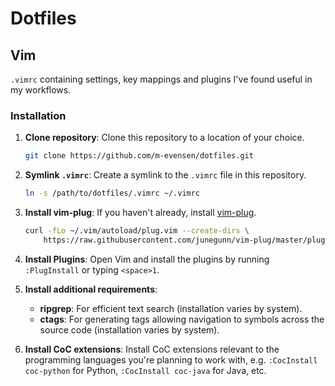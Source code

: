 # Dotfiles

## Vim

`.vimrc` containing settings, key mappings and plugins I've found useful in my workflows.

### Installation

1. **Clone repository**: Clone this repository to a location of your choice.
   
    ```bash
    git clone https://github.com/m-evensen/dotfiles.git
    ```
    
2. **Symlink `.vimrc`**: Create a symlink to the `.vimrc` file in this repository.
   
    ```bash
    ln -s /path/to/dotfiles/.vimrc ~/.vimrc
    ```
    
3. **Install vim-plug**: If you haven't already, install [vim-plug](https://github.com/junegunn/vim-plug).
   
    ```bash
    curl -fLo ~/.vim/autoload/plug.vim --create-dirs \
        https://raw.githubusercontent.com/junegunn/vim-plug/master/plug.vim
    ```
    
4. **Install Plugins**: Open Vim and install the plugins by running `:PlugInstall` or typing `<space>1`.

5. **Install additional requirements**:
    - **ripgrep**: For efficient text search (installation varies by system).
    - **ctags**: For generating tags allowing navigation to symbols across the source code (installation varies by system).

6. **Install CoC extensions**: Install CoC extensions relevant to the programming languages you're planning to work with, e.g. `:CocInstall coc-python` for Python, `:CocInstall coc-java` for Java, etc. 
